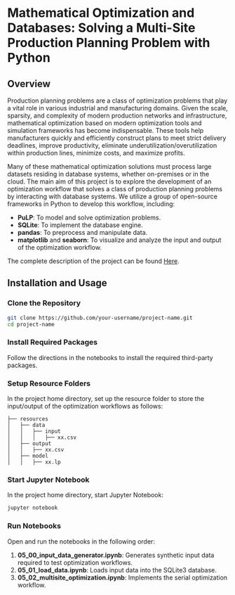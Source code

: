 # Mathematical Optimization and Databases: Solving a Multi-Site Production Planning Problem with Python

## Overview

Production planning problems are a class of optimization problems that play a vital role in various industrial and manufacturing domains. Given the scale, sparsity, and complexity of modern production networks and infrastructure, mathematical optimization based on modern optimization tools and simulation frameworks has become indispensable. These tools help manufacturers quickly and efficiently construct plans to meet strict delivery deadlines, improve productivity, eliminate underutilization/overutilization within production lines, minimize costs, and maximize profits.

Many of these mathematical optimization solutions must process large datasets residing in database systems, whether on-premises or in the cloud. The main aim of this project is to explore the development of an optimization workflow that solves a class of production planning problems by interacting with database systems. We utilize a group of open-source frameworks in Python to develop this workflow, including:

- **PuLP**: To model and solve optimization problems.
- **SQLite**: To implement the database engine.
- **pandas**: To preprocess and manipulate data.
- **matplotlib** and **seaborn**: To visualize and analyze the input and output of the optimization workflow.

The complete description of the project can be found [Here](https://link-url-here.org).

## Installation and Usage

### Clone the Repository

```bash
git clone https://github.com/your-username/project-name.git
cd project-name
```

### Install Required Packages

Follow the directions in the notebooks to install the required third-party packages.

### Setup Resource Folders

In the project home directory, set up the resource folder to store the input/output of the optimization workflows as follows:

```
├── resources
│   ├── data
│   │   ├── input
│   │   │   ├── xx.csv
│   ├── output
│   │   ├── xx.csv
│   ├── model
│   │   ├── xx.lp
```

### Start Jupyter Notebook

In the project home directory, start Jupyter Notebook:

```bash
jupyter notebook
```

### Run Notebooks

Open and run the notebooks in the following order:

1. **05_00_input_data_generator.ipynb**: Generates synthetic input data required to test optimization workflows.
2. **05_01_load_data.ipynb**: Loads input data into the SQLite3 database.
3. **05_02_multisite_optimization.ipynb**: Implements the serial optimization workflow.